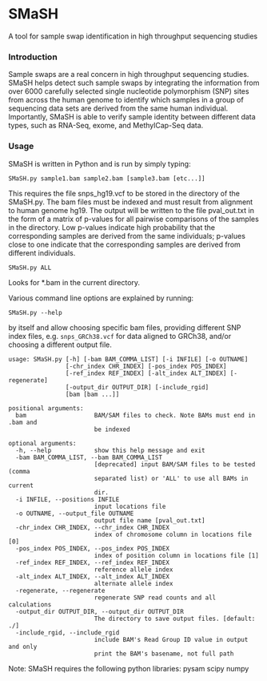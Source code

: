 # SMaSH
A tool for sample swap identification in high throughput sequencing studies

### Introduction ###

Sample swaps are a real concern in high throughput sequencing studies.  SMaSH helps detect such sample swaps by integrating the information from over 6000 carefully selected single nucleotide polymorphism (SNP) sites from across the human genome to identify which samples in a group of sequencing data sets are derived from the same human individual.  Importantly, SMaSH is able to verify sample identity between different data types, such as RNA-Seq, exome, and MethylCap-Seq data.

### Usage ###

SMaSH is written in Python and is run by simply typing:

    SMaSH.py sample1.bam sample2.bam [sample3.bam [etc...]]

This requires the file snps_hg19.vcf to be stored in the directory of the SMaSH.py.  The bam files must be indexed and must result from alignment to human genome hg19.  The output will be written to the file pval\_out.txt in the form of a matrix of p-values for all pairwise comparisons of the samples in the directory.  Low p-values indicate high probability that the corresponding samples are derived from the same individuals; p-values close to one indicate that the corresponding samples are derived from different individuals.

    SMaSH.py ALL

Looks for *.bam in the current directory.  

Various command line options are explained by running:

    SMaSH.py --help

by itself and allow choosing specific bam files, providing different SNP index files, e.g. `snps_GRCh38.vcf` for data aligned to GRCh38, and/or choosing a different output file.

```
usage: SMaSH.py [-h] [-bam BAM_COMMA_LIST] [-i INFILE] [-o OUTNAME]
                [-chr_index CHR_INDEX] [-pos_index POS_INDEX]
                [-ref_index REF_INDEX] [-alt_index ALT_INDEX] [-regenerate]
                [-output_dir OUTPUT_DIR] [-include_rgid]
                [bam [bam ...]]

positional arguments:
  bam                   BAM/SAM files to check. Note BAMs must end in .bam and
                        be indexed

optional arguments:
  -h, --help            show this help message and exit
  -bam BAM_COMMA_LIST, --bam BAM_COMMA_LIST
                        [deprecated] input BAM/SAM files to be tested (comma
                        separated list) or 'ALL' to use all BAMs in current
                        dir.
  -i INFILE, --positions INFILE
                        input locations file
  -o OUTNAME, --output_file OUTNAME
                        output file name [pval_out.txt]
  -chr_index CHR_INDEX, --chr_index CHR_INDEX
                        index of chromosome column in locations file [0]
  -pos_index POS_INDEX, --pos_index POS_INDEX
                        index of position column in locations file [1]
  -ref_index REF_INDEX, --ref_index REF_INDEX
                        reference allele index
  -alt_index ALT_INDEX, --alt_index ALT_INDEX
                        alternate allele index
  -regenerate, --regenerate
                        regenerate SNP read counts and all calculations
  -output_dir OUTPUT_DIR, --output_dir OUTPUT_DIR
                        The directory to save output files. [default: ./]
  -include_rgid, --include_rgid
                        include BAM's Read Group ID value in output and only
                        print the BAM's basename, not full path

```

Note: SMaSH requires the following python libraries:
    pysam
    scipy
    numpy
